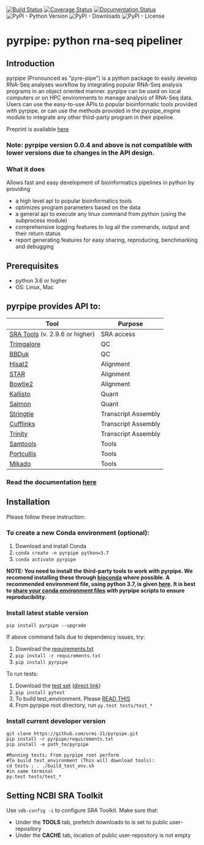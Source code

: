 [![Build Status](https://travis-ci.org/urmi-21/pyrpipe.svg?branch=master)](https://travis-ci.org/urmi-21/pyrpipe)
[![Coverage Status](https://coveralls.io/repos/github/urmi-21/pyrpipe/badge.svg?branch=master)](https://coveralls.io/github/urmi-21/pyrpipe?branch=master)
[![Documentation Status](https://readthedocs.org/projects/pyrpipe/badge/?version=latest)](https://pyrpipe.readthedocs.io/en/latest/?badge=latest)
![PyPI - Python Version](https://img.shields.io/pypi/pyversions/pyrpipe)
![PyPI - Downloads](https://img.shields.io/pypi/dm/pyrpipe)
![PyPI - License](https://img.shields.io/pypi/l/pyrpipe)

# pyrpipe: python rna-seq pipeliner



## Introduction
pyrpipe (Pronounced as "pyre-pipe") is a python package to easily develop RNA-Seq analyses workflow by integrating popular RNA-Seq analysis programs in an object oriented manner.
pyrpipe can be used on local computers or on HPC environments to manage analysis of RNA-Seq data. Users can use the easy-to-use APIs to popular bioinformatic tools provided
with pyrpipe, or can use the methods provided in the pyrpipe_engine module to integrate any other third-party program in their pipeline.

Preprint is available [here](https://www.biorxiv.org/content/10.1101/2020.03.04.925818v1)

### Note: pyrpipe version 0.0.4 and above is not compatible with lower versions due to changes in the API design.

### What it does
Allows fast and easy development of bioinformatics pipelines in python by providing 
* a high level api to popular bioinformatics tools
* optimizes program parameters based on the data
* a general api to execute any linux command from python (using the subprocess module)
* comprehensive logging features to log all the commands, output and their return status
* report generating features for easy sharing, reproducing, benchmarking and debugging


## Prerequisites
* python 3.6 or higher
* OS: Linux, Mac


## pyrpipe provides API to:

| Tool                                                                                 | Purpose             |
|--------------------------------------------------------------------------------------|---------------------|
| [SRA Tools](https://github.com/ncbi/sra-tools) (v. 2.9.6 or higher)                  | SRA access          |
| [Trimgalore](https://github.com/FelixKrueger/TrimGalore)                             | QC                  |
| [BBDuk](https://jgi.doe.gov/data-and-tools/bbtools/bb-tools-user-guide/bbduk-guide/) | QC                  |
| [Hisat2](https://ccb.jhu.edu/software/hisat2/index.shtml)                            | Alignment           |
| [STAR](https://github.com/alexdobin/STAR)                                            | Alignment           |
| [Bowtie2](http://bowtie-bio.sourceforge.net/bowtie2/index.shtml)                     | Alignment           |
| [Kallisto](https://pachterlab.github.io/kallisto/)                                   | Quant               |
| [Salmon](https://combine-lab.github.io/salmon/)                                      | Quant               |
| [Stringtie](https://github.com/gpertea/stringtie)                                    | Transcript Assembly |
| [Cufflinks](http://cole-trapnell-lab.github.io/cufflinks/)                           | Transcript Assembly |
| [Trinity](https://github.com/trinityrnaseq/trinityrnaseq/wiki)                       | Transcript Assembly |
| [Samtools](https://github.com/samtools/samtools)                                     | Tools               |
| [Portcullis](https://github.com/maplesond/portcullis)                                | Tools               |
| [Mikado](https://github.com/EI-CoreBioinformatics/mikado)                            | Tools               |




### Read the documentation [here](https://pyrpipe.readthedocs.io/en/latest/?badge=latest)

## Installation
Please follow these instruction: 

### To create a new Conda environment (optional):
1. Download and install Conda
2. `conda create -n pyrpipe python=3.7`
3. `conda activate pyrpipe`

**NOTE: You need to install the third-party tools to work with pyrpipe. We recomend installing these through [bioconda](https://bioconda.github.io/) where possible. 
A recommended environment file, using python 3.7, is given [here](https://github.com/urmi-21/pyrpipe/blob/master/tests/test_environment.yml).
It is best to [share your conda environment files](https://stackoverflow.com/questions/41274007/anaconda-export-environment-file) with pyrpipe scripts to ensure reproducibility.**

### Install latest stable version

```
pip install pyrpipe --upgrade
```

If above command fails due to dependency issues, try: 
1. Download the [requirements.txt](https://github.com/urmi-21/pyrpipe/blob/master/requirements.txt)
2. `pip install -r requirements.txt`
3. `pip install pyrpipe`

To run tests:
1. Download the [test set](https://github.com/urmi-21/pyrpipe/tree/master/tests) ([direct link](https://minhaskamal.github.io/DownGit/#/home?url=https://github.com/urmi-21/pyrpipe/tree/master/tests))
2. `pip install pytest`
3. To build test_environment. Please [READ THIS](https://github.com/urmi-21/pyrpipe/blob/master/tests/README.md)
4. From pyrpipe root directory, run `py.test tests/test_*`


### Install current developer version
```
git clone https://github.com/urmi-21/pyrpipe.git
pip install -r pyrpipe/requirements.txt
pip install -e path_to/pyrpipe

#Running tests; From pyrpipe root perform
#To build test_environment (This will download tools): 
cd tests ; . ./build_test_env.sh
#in same terminal
py.test tests/test_*
```

## Setting NCBI SRA Toolkit
Use  ```vdb-config -i``` to configure SRA Toolkit. Make sure that:
* Under the **TOOLS** tab, prefetch downloads to is set to public user-repository
* Under the **CACHE** tab, location of public user-repository is not empty


